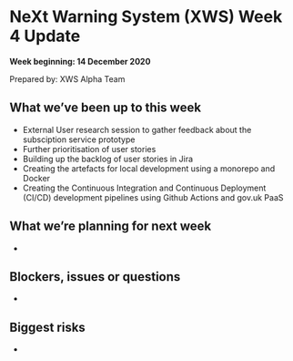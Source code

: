 # NeXt Warning System (XWS) Week 4 Update
**Week beginning: 14 December 2020** 

Prepared by: XWS Alpha Team

## What we’ve been up to this week

* External User research session to gather feedback about the subsciption service prototype
* Further prioritisation of user stories
* Building up the backlog of user stories in Jira
* Creating the artefacts for local development using a monorepo and Docker
* Creating the Continuous Integration and Continuous Deployment (CI/CD) development pipelines using Github Actions and gov.uk PaaS

## What we’re planning for next week

* 

## Blockers, issues or questions

* 

## Biggest risks

*
